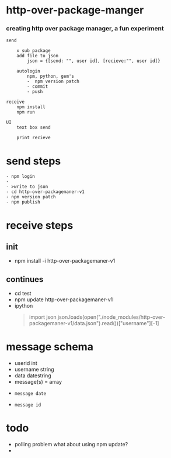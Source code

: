 # http-over-package-manger
### creating http over package manager, a fun experiment



```
send 

    x sub package
    add file to json
        json = {[send: "", user id], [recieve:"", user id]}

    autologin
        npm, python, gem's
        -  npm version patch 
        - commit
        - push

receive
    npm install 
    npm run 

UI
    text box send

    print recieve
```

# send steps
```
- npm login
- 
- >write to json
- cd http-over-packagemaner-v1
- npm version patch 
- npm publish
```

# receive steps
## init
- npm install -i  http-over-packagemaner-v1
## continues
- cd test
- npm update http-over-packagemaner-v1
- ipython 
    > import json
    > json.loads(open("./node_modules/http-over-packagemaner-v1/data.json").read())["username"][-1]



# message schema

- userid int
- username string
- data datestring
- message(s) = array
-     message date
-     message id


# todo
- polling problem
        what about using npm update?
- 